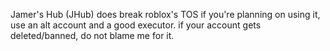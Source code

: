 Jamer's Hub (JHub) does break roblox's TOS if you're planning on using it, use an alt account and a good executor.
if your account gets deleted/banned, do not blame me for it.
